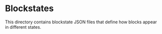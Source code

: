 # Blockstates
This directory contains blockstate JSON files that define how blocks appear in different states.